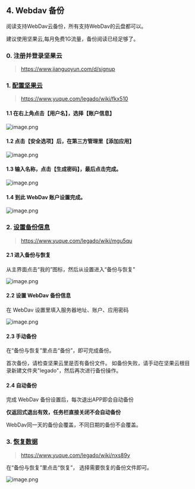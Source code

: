## 4. Webdav 备份

阅读支持WebDav云备份，所有支持WebDav的云盘都可以。

建议使用坚果云,每月免费1G流量，备份阅读已经足够了。


### 0. 注册并登录坚果云
> https://www.jianguoyun.com/d/signup 


### 1. [配置坚果云](https://www.yuque.com/legado/wiki/fkx510)
> https://www.yuque.com/legado/wiki/fkx510

#### 1.1 在右上角点击【用户名】，选择【账户信息】
![image.png](https://cdn.nlark.com/yuque/0/2021/png/12737724/1614782003487-6ec8950c-6d47-462b-b350-8f7d490d8cd1.png?x-oss-process=image%2Fwatermark%2Ctype_d3F5LW1pY3JvaGVp%2Csize_55%2Ctext_TGVnYWRvIMK3IOW8gOa6kOmYheivuw%3D%3D%2Ccolor_FFFFFF%2Cshadow_50%2Ct_80%2Cg_se%2Cx_10%2Cy_10)

#### 1.2 点击【安全选项】后，在第三方管理里【添加应用】
![image.png](https://cdn.nlark.com/yuque/0/2021/png/12737724/1614782472368-aa50fe7e-ae13-4fd2-ac9e-3a0957b0bd29.png?x-oss-process=image%2Fwatermark%2Ctype_d3F5LW1pY3JvaGVp%2Csize_55%2Ctext_TGVnYWRvIMK3IOW8gOa6kOmYheivuw%3D%3D%2Ccolor_FFFFFF%2Cshadow_50%2Ct_80%2Cg_se%2Cx_10%2Cy_10)

#### 1.3 输入名称，点击【生成密码】，最后点击完成。
![image.png](https://cdn.nlark.com/yuque/0/2021/png/12737724/1614782954299-0dd59ade-5bc4-4dc6-9abd-3b696237ebc8.png?x-oss-process=image%2Fwatermark%2Ctype_d3F5LW1pY3JvaGVp%2Csize_16%2Ctext_TGVnYWRvIMK3IOW8gOa6kOmYheivuw%3D%3D%2Ccolor_FFFFFF%2Cshadow_50%2Ct_80%2Cg_se%2Cx_10%2Cy_10)

#### 1.4 到此 WebDav 账户设置完成。
![image.png](https://cdn.nlark.com/yuque/0/2021/png/12737724/1614783363300-d74cf960-ddf4-4a04-aee2-df1f21565b0f.png?x-oss-process=image%2Fwatermark%2Ctype_d3F5LW1pY3JvaGVp%2Csize_23%2Ctext_TGVnYWRvIMK3IOW8gOa6kOmYheivuw%3D%3D%2Ccolor_FFFFFF%2Cshadow_50%2Ct_80%2Cg_se%2Cx_10%2Cy_10)


### 2. [设置备份信息](https://www.yuque.com/legado/wiki/mgu5qu)
> https://www.yuque.com/legado/wiki/mgu5qu

#### 2.1 进入备份与恢复
从主界面点击“我的”图标，然后从设置进入“备份与恢复”

![image.png](https://cdn.nlark.com/yuque/0/2021/png/12737724/1614818678602-53ad0989-986f-4e33-886b-abe7f1a6996f.png?x-oss-process=image%2Fwatermark%2Ctype_d3F5LW1pY3JvaGVp%2Csize_17%2Ctext_TGVnYWRvIMK3IOW8gOa6kOmYheivuw%3D%3D%2Ccolor_FFFFFF%2Cshadow_50%2Ct_80%2Cg_se%2Cx_10%2Cy_10)


#### 2.2 设置 WebDav 备份信息
在 WebDav 设置里填入服务器地址、账户、应用密码

![image.png](https://cdn.nlark.com/yuque/0/2021/png/12737724/1614818803320-f35a0a14-6272-4f96-a635-8ca6d852ffb5.png?x-oss-process=image%2Fwatermark%2Ctype_d3F5LW1pY3JvaGVp%2Csize_17%2Ctext_TGVnYWRvIMK3IOW8gOa6kOmYheivuw%3D%3D%2Ccolor_FFFFFF%2Cshadow_50%2Ct_80%2Cg_se%2Cx_10%2Cy_10)


#### 2.3 手动备份
在“备份与恢复”里点击“备份”，即可完成备份。 

首次备份，请检查坚果云里是否有备份文件。 如备份失败，请手动在坚果云根目录新建文件夹"legado"，然后再次进行备份操作。


#### 2.4 自动备份

完成 WebDav 备份设置后，每次退出APP即会自动备份  

**仅返回式退出有效，任务栏直接关闭不会自动备份**

WebDav同一天的备份会覆盖，不同日期的备份不会覆盖。



### 3. [恢复数据](https://www.yuque.com/legado/wiki/nxs89y)
> https://www.yuque.com/legado/wiki/nxs89y

在“备份与恢复”里点击“恢复”， 选择需要恢复的备份文件即可。 

![image.png](https://cdn.nlark.com/yuque/0/2021/png/12737724/1615086721622-40e2430a-7ffc-44aa-bfd7-bc1636508081.png?x-oss-process=image%2Fwatermark%2Ctype_d3F5LW1pY3JvaGVp%2Csize_123%2Ctext_TGVnYWRvIMK3IOW8gOa6kOmYheivuw%3D%3D%2Ccolor_FFFFFF%2Cshadow_50%2Ct_80%2Cg_se%2Cx_10%2Cy_10%2Fresize%2Cw_1440%2Climit_0)
